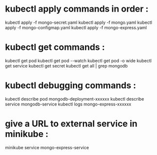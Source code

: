 # kubectl apply commands in order :
<n>kubectl apply -f mongo-secret.yaml
<n>kubectl apply -f mongo.yaml
<n>kubectl apply -f mongo-configmap.yaml 
<n>kubectl apply -f mongo-express.yaml

# kubectl get commands :
<n>kubectl get pod
<n>kubectl get pod --watch
<n>kubectl get pod -o wide
<n>kubectl get service
<n>kubectl get secret
<n>kubectl get all | grep mongodb

# kubectl debugging commands :
<n>kubectl describe pod mongodb-deployment-xxxxxx
<n>kubectl describe service mongodb-service
<n>kubectl logs mongo-express-xxxxxx

# give a URL to external service in minikube :
<n>minikube service mongo-express-service
